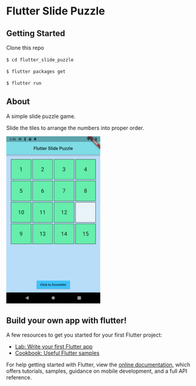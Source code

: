 # Flutter Slide Puzzle

## Getting Started

Clone this repo

`$ cd flutter_slide_puzzle`

`$ flutter packages get`

`$ flutter run`

## About

A simple slide puzzle game.

Slide the tiles to arrange the numbers into proper order.

<img src="images/demo.gif" alt="flutter slide puzzel demo" width="250"/>

## Build your own app with flutter!

A few resources to get you started for your first Flutter project:

- [Lab: Write your first Flutter app](https://flutter.io/docs/get-started/codelab)
- [Cookbook: Useful Flutter samples](https://flutter.io/docs/cookbook)

For help getting started with Flutter, view the
[online documentation](https://flutter.io/docs), which offers tutorials,
samples, guidance on mobile development, and a full API reference.
